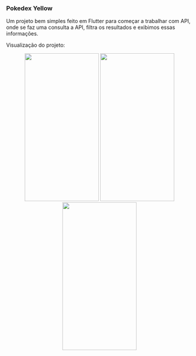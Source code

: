 ### Pokedex Yellow

Um projeto bem simples feito em Flutter para começar a trabalhar com API, onde se faz uma consulta a API, filtra os resultados e exibimos essas informações.

Visualização do projeto:

<p align="center">
  <img src="https://user-images.githubusercontent.com/101995826/165193697-fc194a41-9bd9-4b7d-a3a4-ac6c32579e24.png" width="200" height="400" />
  <img src="https://user-images.githubusercontent.com/101995826/165193703-938d4321-d0f7-4b64-980c-b56f38417466.png" width="200" height="400" />
  <img src="https://user-images.githubusercontent.com/101995826/165193708-4e4c6dc1-a390-488c-a6a2-59a77e60ea6a.png" width="200" height="400" />
</p>
